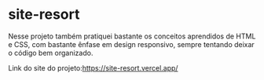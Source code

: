 # site-resort
<p>Nesse projeto também pratiquei bastante os conceitos aprendidos de HTML e CSS, com bastante ênfase em design responsivo, sempre tentando deixar o código bem organizado.</p>
<p>Link do site do projeto:<a href="https://site-resort.vercel.app/">https://site-resort.vercel.app/</a></p>
